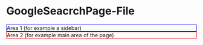 # GoogleSeacrchPage-File
<div style="border: 1px solid blue;">
    Area 1 (for example a sidebar)
    <div class="gcse-searchbox"></div>
</div>

<div style="border: 1px solid red;">
    Area 2 (for example main area of the page)
    <div class="gcse-searchresults"></div>
  <script async src="https://cse.google.com/cse.js?cx=YOUR_ENGINE_ID"></script>
<div class="gcse-searchbox-only" data-resultsUrl="YOUR_RESULTS_PAGE_URL"></div>
  <script async src="https://cse.google.com/cse.js?cx=YOUR_ENGINE_ID"></script>
<div class="gcse-searchresults-only"></div>
